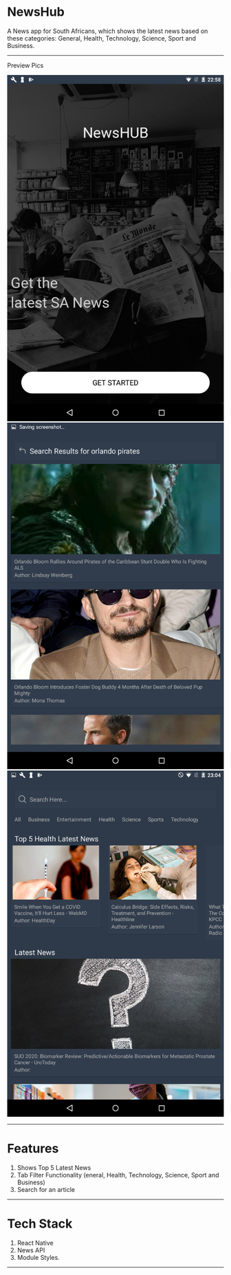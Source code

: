 # NewsHub

A News app for South Africans, which shows the latest news based on these categories: General, Health, Technology, Science, Sport and Business.
___

Preview Pics

![NewsHub](https://raw.githubusercontent.com/philane-Msibi-Ndlondlo/NewsHub/master/Screenshot_2020-12-04-22-58-26.png)
![NewsHub](https://raw.githubusercontent.com/philane-Msibi-Ndlondlo/NewsHub/master/Screenshot_2020-12-04-23-03-44.png)
![NewsHub](https://raw.githubusercontent.com/philane-Msibi-Ndlondlo/NewsHub/master/Screenshot_2020-12-04-23-04-22%20(1).png)

___

# Features

1. Shows Top 5 Latest News
2. Tab Filter Functionality (eneral, Health, Technology, Science, Sport and Business)
3. Search for an article
___

# Tech Stack

1. React Native
2. News API
3. Module Styles.
___

